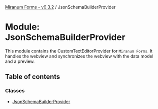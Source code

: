 [Miranum Forms - v0.3.2](../documentation.md) / JsonSchemaBuilderProvider

# Module: JsonSchemaBuilderProvider

This module contains the CustomTextEditorProvider for `Miranum Forms`.
It handles the webview and synchronizes the webview with the data model and a preview.

## Table of contents

### Classes

- [JsonSchemaBuilderProvider](../classes/JsonSchemaBuilderProvider.JsonSchemaBuilderProvider.md)
